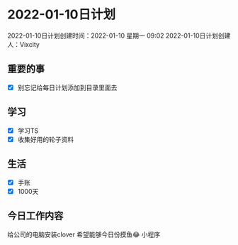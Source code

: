 # 2022-01-10日计划

2022-01-10日计划创建时间：2022-01-10 星期一  09:02
2022-01-10日计划创建人：Vixcity

## 重要的事
- [x] 别忘记给每日计划添加到目录里面去

## 学习
- [x] 学习TS
- [x] 收集好用的轮子资料

## 生活
- [x] 手账
- [x] 1000天

## 今日工作内容
给公司的电脑安装clover
希望能够今日份摸鱼😂
小程序
